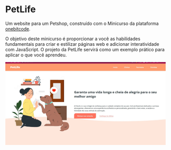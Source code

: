 # PetLife

Um website para um Petshop, construído com o Minicurso da plataforma [onebitcode](https://www.onebitcode.com/).

O objetivo deste minicurso é proporcionar a você as habilidades fundamentais para criar e estilizar páginas web e adicionar interatividade com JavaScript. O projeto da PetLife servirá como um exemplo prático para aplicar o que você aprendeu. 

![PetLife](petlife.jpg)
